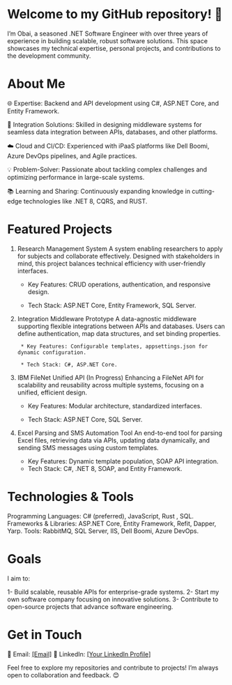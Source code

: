 # Welcome to my GitHub repository! 👋
I’m Obai, a seasoned .NET Software Engineer with over three years of experience in building scalable, robust software solutions. This space showcases my technical expertise, personal projects, and contributions to the development community.

# About Me
🌐 Expertise: Backend and API development using C#, ASP.NET Core, and Entity Framework.

🔄 Integration Solutions: Skilled in designing middleware systems for seamless data integration between APIs, databases, and other platforms.

☁️ Cloud and CI/CD: Experienced with iPaaS platforms like Dell Boomi, Azure DevOps pipelines, and Agile practices.

💡 Problem-Solver: Passionate about tackling complex challenges and optimizing performance in large-scale systems.

📚 Learning and Sharing: Continuously expanding knowledge in cutting-edge technologies like .NET 8, CQRS, and RUST.

# Featured Projects
1. Research Management System
        A system enabling researchers to apply for subjects and collaborate effectively. Designed with stakeholders in mind, this project balances technical efficiency with user-friendly interfaces.

    * Key Features: CRUD operations, authentication, and responsive design.
      
    * Tech Stack: ASP.NET Core, Entity Framework, SQL Server.
      
2. Integration Middleware Prototype
        A data-agnostic middleware supporting flexible integrations between APIs and databases. Users can define authentication, map data structures, and set binding properties.

        * Key Features: Configurable templates, appsettings.json for dynamic configuration.
   
        * Tech Stack: C#, ASP.NET Core.
   
4. IBM FileNet Unified API (In Progress)
        Enhancing a FileNet API for scalability and reusability across multiple systems, focusing on a unified, efficient design.

      * Key Features: Modular architecture, standardized interfaces.
        
      * Tech Stack: ASP.NET Core, SQL Server.
        
4. Excel Parsing and SMS Automation Tool
    An end-to-end tool for parsing Excel files, retrieving data via APIs, updating data dynamically, and sending SMS messages using custom templates.

   * Key Features: Dynamic template population, SOAP API integration.
   * Tech Stack: C#, .NET 8, SOAP, and Entity Framework.


# Technologies & Tools
Programming Languages: C# (preferred), JavaScript, Rust , SQL.
Frameworks & Libraries: ASP.NET Core, Entity Framework, Refit, Dapper, Yarp.
Tools: RabbitMQ, SQL Server, IIS, Dell Boomi, Azure DevOps.


# Goals
I aim to:

1- Build scalable, reusable APIs for enterprise-grade systems.
2- Start my own software company focusing on innovative solutions.
3- Contribute to open-source projects that advance software engineering.

# Get in Touch
📧 Email: [[Email]](oby.b@hotmail.com)
💼 LinkedIn: [[Your LinkedIn Profile]](https://www.linkedin.com/in/obai-basheer/)


Feel free to explore my repositories and contribute to projects! I’m always open to collaboration and feedback. 😊

